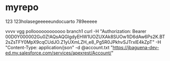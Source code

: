 # myrepo
123
123holasegeeeeeundocuarto
789eeeee

vvvv
vgg polloooooooooooo branch1
curl -H "Authorization: Bearer 00D0Y000002Gu0Z!AQsAQGlgdyEHW1UOZUXAk8SUOw1ID6dAw6Ps2K.BT2sZsTFY0MpX9cqCUdJO.Z1yUXmLZH_e8_Pg5R0JPkhvSJTrxlE4kZpT" -H "Content-Type: application/json" -d @account.txt "https://jbaguena-dev-ed.my.salesforce.com/services/apexrest/Account/"


